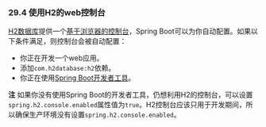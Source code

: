 ### 29.4 使用H2的web控制台
[H2数据库](http://www.h2database.com/)提供一个[基于浏览器的控制台](http://www.h2database.com/html/quickstart.html#h2_console)，Spring Boot可以为你自动配置。如果以下条件满足，则控制台会被自动配置：

* 你正在开发一个web应用。
* 添加`com.h2database:h2`依赖。
* 你正在使用[Spring Boot开发者工具](http://docs.spring.io/spring-boot/docs/2.0.0.M7/reference/htmlsingle/#using-boot-devtools)。

**注** 如果你没有使用Spring Boot的开发者工具，仍想利用H2的控制台，可以设置`spring.h2.console.enabled`属性值为`true`。H2控制台应该只用于开发期间，所以确保生产环境没有设置`spring.h2.console.enabled`。
